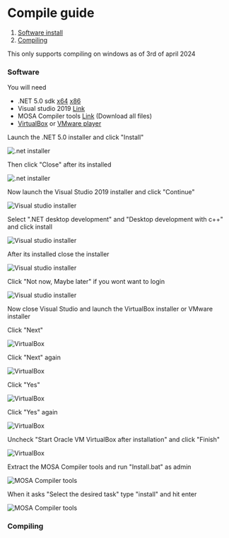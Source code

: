 # Compile guide

1. [Software install](#software)
2. [Compiling](#compiling)

This only supports compiling on windows as of 3rd of april 2024

### Software
You will need
- .NET 5.0 sdk [x64](https://dotnet.microsoft.com/en-us/download/dotnet/thank-you/sdk-5.0.408-windows-x64-installer) [x86](https://dotnet.microsoft.com/en-us/download/dotnet/thank-you/sdk-5.0.408-windows-x86-installer)
- Visual studio 2019 [Link](https://my.visualstudio.com/Downloads?q=visual%20studio%202019&wt.mc_id=o~msft~vscom~older-downloads)
- MOSA Compiler tools [Link](https://github.com/Dell-Optiplex-390/MOSA-Core) (Download all files)
- [VirtualBox](https://www.virtualbox.org/wiki/Downloads) or [VMware player](https://www.vmware.com/content/vmware/vmware-published-sites/us/products/workstation-player/workstation-player-evaluation.html.html)

Launch the .NET 5.0 installer and click "Install"

![.net installer](imgs/net5.0installer.PNG)

Then click "Close" after its installed

![.net installer](imgs/net5.0installer2.PNG)

Now launch the Visual Studio 2019 installer and click "Continue"

![Visual studio installer](imgs/vsinstall1.PNG)

Select ".NET desktop development" and "Desktop development with c++" and click install

![Visual studio installer](imgs/vsinstall2.PNG)

After its installed close the installer

![Visual studio installer](imgs/vsinstall3.PNG)

Click "Not now, Maybe later" if you wont want to login

![Visual studio installer](imgs/vsinstall4.PNG)

Now close Visual Studio and launch the VirtualBox installer or VMware installer

Click "Next"

![VirtualBox](imgs/vbox1.PNG)

Click "Next" again

![VirtualBox](imgs/vbox2.PNG)

Click "Yes"

![VirtualBox](imgs/vbox3.PNG)

Click "Yes" again

![VirtualBox](imgs/vbox4.PNG)

Uncheck "Start Oracle VM VirtualBox after installation" and click "Finish"

![VirtualBox](imgs/vbox5.PNG)

Extract the MOSA Compiler tools and run "Install.bat" as admin

![MOSA Compiler tools](imgs/installbat1.png)

When it asks "Select the desired task" type "install" and hit enter

![MOSA Compiler tools](imgs/installbat2.PNG)


### Compiling
